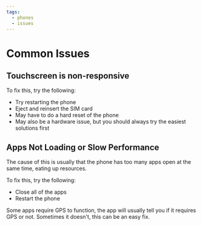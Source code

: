 ```yaml
---
tags:
  - phones
  - issues
---
```

# Common Issues

## Touchscreen is non-responsive

To fix this, try the following:

- Try restarting the phone
- Eject and reinsert the SIM card
- May have to do a hard reset of the phone
- May also be a hardware issue, but you should always try the easiest solutions first

## Apps Not Loading or Slow Performance

The cause of this is usually that the phone has too many apps open at the same time, eating up resources.

To fix this, try the following:

- Close all of the apps
- Restart the phone

Some apps require GPS to function, the app will usually tell you if it requires GPS or not. Sometimes it doesn't, this can be an easy fix.
